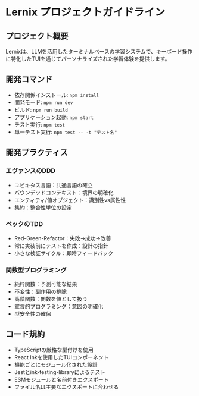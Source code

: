 # Lernix プロジェクトガイドライン

## プロジェクト概要
Lernixは、LLMを活用したターミナルベースの学習システムで、キーボード操作に特化したTUIを通じてパーソナライズされた学習体験を提供します。

## 開発コマンド
- 依存関係インストール: `npm install`
- 開発モード: `npm run dev`
- ビルド: `npm run build`
- アプリケーション起動: `npm start`
- テスト実行: `npm test`
- 単一テスト実行: `npm test -- -t "テスト名"`

## 開発プラクティス
### エヴァンスのDDD
- ユビキタス言語：共通言語の確立
- バウンデッドコンテキスト：境界の明確化
- エンティティ/値オブジェクト：識別性vs属性性
- 集約：整合性単位の設定

### ベックのTDD
- Red-Green-Refactor：失敗→成功→改善
- 常に実装前にテストを作成：設計の指針
- 小さな検証サイクル：即時フィードバック

### 関数型プログラミング
- 純粋関数：予測可能な結果
- 不変性：副作用の排除
- 高階関数：関数を値として扱う
- 宣言的プログラミング：意図の明確化
- 型安全性の確保

## コード規約
- TypeScriptの厳格な型付けを使用
- React Inkを使用したTUIコンポーネント
- 機能ごとにモジュール化された設計
- Jestとink-testing-libraryによるテスト
- ESMモジュールと名前付きエクスポート
- ファイル名は主要なエクスポートに合わせる